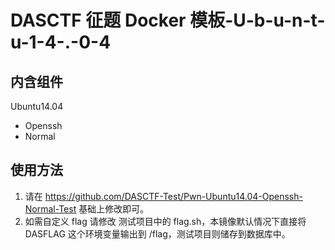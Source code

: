 # DASCTF 征题 Docker 模板-U-b-u-n-t-u-1-4-.-0-4
## 内含组件
Ubuntu14.04
- Openssh
- Normal

## 使用方法
1. 请在 https://github.com/DASCTF-Test/Pwn-Ubuntu14.04-Openssh-Normal-Test  基础上修改即可。
2. 如需自定义 flag 请修改 测试项目中的 flag.sh，本镜像默认情况下直接将 DASFLAG 这个环境变量输出到 /flag，测试项目则储存到数据库中。
